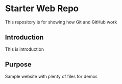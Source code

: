 # Starter Web Repo

This repository is for showing how Git and GitHub work

## Introduction

This is introduction 

## Purpose

Sample website with plenty of files for demos
